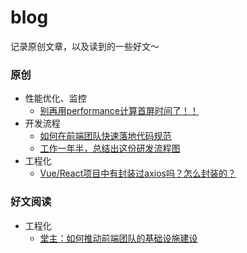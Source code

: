 # blog
记录原创文章，以及读到的一些好文～

### 原创

- 性能优化、监控
  - [别再用performance计算首屏时间了！！](https://github.com/zxyue25/blog/issues/1)
- 开发流程
  - [如何在前端团队快速落地代码规范](https://github.com/zxyue25/blog/issues/5)
  - [工作一年半，总结出这份研发流程图](https://github.com/zxyue25/blog/issues/3)
- 工程化
  - [Vue/React项目中有封装过axios吗？怎么封装的？](https://github.com/zxyue25/blog/issues/6) 
### 好文阅读
- 工程化
  - [堂主：如何推动前端团队的基础设施建设](https://github.com/zxyue25/blog/issues/2)



